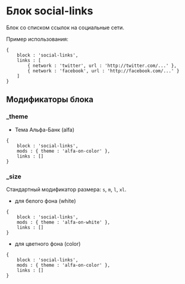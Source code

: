 # Блок social-links

Блок со списком ссылок на социальные сети.

Пример использования:

```bemjson
{
    block : 'social-links',
    links : [
        { network : 'twitter', url : 'http://twitter.com/...' },
        { network : 'facebook', url : 'http://facebook.com/...' }
    ]
}
```

## Модификаторы блока

### _theme

- Тема Альфа-Банк (alfa)
```bemjson
{
    block : 'social-links',
    mods : { theme : 'alfa-on-color' },
    links : []
}
```

### _size

Стандартный модификатор размера: `s`, `m`, `l`, `xl`.


- для белого фона (white)

```bemjson
{
    block : 'social-links',
    mods : { theme : 'alfa-on-white' },
    links : []
}
```

- для цветного фона (color)

```bemjson
{
    block : 'social-links',
    mods : { theme : 'alfa-on-color' },
    links : []
}
```
